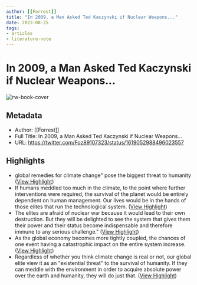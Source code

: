 ```yaml
---
author: [[Forrest]]
title: "In 2009, a Man Asked Ted Kaczynski if Nuclear Weapons..."
date: 2023-08-25
tags: 
- articles
- literature-note
---
```

# In 2009, a Man Asked Ted Kaczynski if Nuclear Weapons...

![rw-book-cover](https://pbs.twimg.com/profile_images/1540316982100238338/lPbR-eZi.jpg)

## Metadata
- Author: [[Forrest]]
- Full Title: In 2009, a Man Asked Ted Kaczynski if Nuclear Weapons...
- URL: https://twitter.com/Foz89107323/status/1619052988496023557

## Highlights
- global remedies for climate change" pose the biggest threat to humanity ([View Highlight](https://read.readwise.io/read/01gqzp10gg0604jzq8qbkan2pq))
- If humans meddled too much in the climate, to the point where further interventions were required, the survival of the planet would be entirely dependent on human management.
  Our lives would be in the hands of those elites that run the technological system. ([View Highlight](https://read.readwise.io/read/01gqzp3z6rjdqs0a28ff65j3ar))
- The elites are afraid of nuclear war because it would lead to their own destruction. But they will be delighted to see the system that gives them their power and their status become indispensable and therefore immune to any serious challenge." ([View Highlight](https://read.readwise.io/read/01gqzp486f8c46ysm3v1yfmtje))
- As the global economy becomes more tightly coupled, the chances of one event having a catastrophic impact on the entire system increase. ([View Highlight](https://read.readwise.io/read/01gqzp6yqwpxckyhwsmxvtyggn))
- Regardless of whether you think climate change is real or not, our global elite view it as an "existential threat" to the survival of humanity.
  If they can meddle with the environment in order to acquire absolute power over the earth and humanity, they will do just that. ([View Highlight](https://read.readwise.io/read/01gqzp86fb6mgsh811datctqa0))
